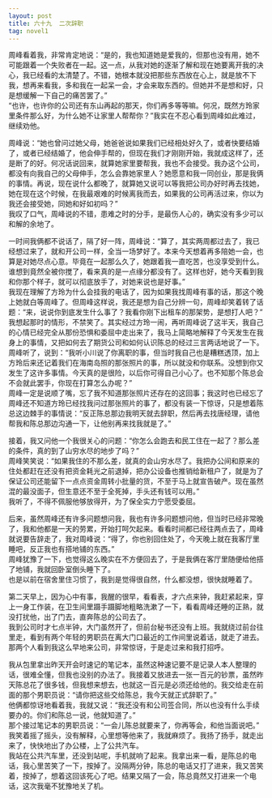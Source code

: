 ```yaml
---
layout: post
title: 六十九  二次辞职
tag: novel1
---
```


周峰看着我，非常肯定地说：“是的，我也知道她是爱我的，但那也没有用，她不可能跟着一个失败者在一起。这一点，从我对她的逐渐了解和现在她要离开我的决心，我已经看的太清楚了。不错，她根本就没把那些东西放在心上，就是放不下我，想再来看我，多和我在一起呆一会，才会来取东西的。但她并不是想和好，只是想缓解一下自己的痛苦罢了。”<br />
 “也许，也许你的公司还有东山再起的那天，你们再多等等嘛。何况，既然方玲家里条件那么好，为什么她不让家里人帮帮你？”我实在不忍心看到周峰如此难过，继续劝他。

周峰说：“她也曾问过她父母，她爸爸说如果我们已经相处好久了，或者快要结婚了，或者已经结婚了，他会伸手帮的，但现在我们才刚刚开始，我就成这样了，还是断了的好。何况话说回来，就算她家里要帮我，我也不会接受。我办这个公司，都没有向我自己的父母伸手，怎么会靠她家里人？她愿意和我一同创业，那是我俩的事情。再说，现在说什么都晚了，就算她又说可以等我把公司办好时再去找她，她在现在这个时候，在我最艰难的时候离我而去，如果我的公司再活过来，你以为我还会接受她，同她和好如初吗？”<br />
我叹了口气，周峰说的不错，患难之时的分手，是最伤人心的，确实没有多少可以和解的余地了。

一时间我俩都不说话了，隔了好一阵，周峰说：“算了，其实两周都过去了，我已经想过来了，就和开公司一样，全当一场梦好了。本来今天想着再多陪她一会，也算是对她尽点心意。毕竟在一起那么久了，她跟着我一直吃苦，也没享受到什么。谁想到竟然全被你搅了，看来真的是一点缘分都没有了。这样也好，她今天看到我和你那个样子，就可以彻底放手了，对她来说也是好事。”<br />
我现在理解了方玲为什么会挂我的电话了，因为如果我找周峰有事的话，那这个晚上她就白等周峰了。但周峰这样说，我还是想为自己分辨一句，周峰却笑着转了话题：“来，说说你到底发生什么事了？我看你刚下出租车的那架势，是想打人吧？”<br />
我想起那时的情形，不禁笑了。其实经过方玲一闹，再听周峰说了这半天，我自己的心情已经完全从那份恐惧和委屈中走出来了，我马上简略地解释了今天发生在我身上的事情，又把如何去了期货公司和如何认识陈总的经过三言两话地说了一下。<br />
周峰听了，说到：“我听小川说了你离职的事，但当时我自己也是糟糕透顶，加上方玲后来还记着我们在海南岛照的那张照片的事，所以就没和你联系。没想到你又发生了这许多事情。今天真的是很险，以后你可得自己小心了。也不知那个陈总会不会就此罢手，你现在打算怎么办呢？”<br />
周峰一定是说顺了嘴，忘了我不知道那张照片还存在的这回事；我这时也已经忘了周峰还不知道方玲已经找我问过那张照片的事了，都没有装一下惊讶，只是想着陈总这边棘手的事情说：“反正陈总那边我明天就去辞职，然后再去找唐经理，请他帮我和陈总那边沟通一下，让他别再来找我就是了。”

接着，我又问他一个我很关心的问题：“你怎么会跑去和民工住在一起了？那么差的条件，真的到了山穷水尽的地步了吗？”<br />
周峰笑笑说：“如果我住的不那么差，就真的会山穷水尽了。我把办公间和原来的住处都赶在还没有把资金耗光之前退掉，把办公设备也推销给新租户了，就是为了保证公司还能留下一点点资金周转小批量的货，不至于马上就宣告破产。现在虽然混的最没面子，但生意还不至于全死掉，手头还有钱可以用。”<br />
我听了，不得不佩服他够放得开，为了保全实力宁愿受委屈。

后来，虽然周峰还有许多问题想问我，我也有许多问题想问他，但当时已经非常晚了，我和他都是一天的劳累，开始打呵欠起来。看看时间都已经往两点去了，周峰就说要告辞走了，我对周峰说：“得了，你也别回住处了，今天晚上就在我客厅里睡吧，反正我也有搭地铺的东西。”<br />
周峰犹豫了一下，也觉得这么晚实在不方便回去了，于是我俩在客厅里随便给他搭了地铺，我就回卧室倒头睡下了。<br />
也是以前在宿舍里住习惯了，我到是觉得很自然，什么都没想，很快就睡着了。

第二天早上，因为心中有事，我醒的很早，看看表，才六点来钟，我赶紧起来，穿上一身工作装，在卫生间里蹑手蹑脚地粗略洗漱了一下，看看周峰还睡的正熟，就没打扰他，出了门去，直奔陈总的公司去了。<br />
我到公司时才七点半钟，大门虽然开了，但前台秘书还没有上班。我就绕过前台往里走，看到有两个年轻的男职员在离大门口最近的工作间里说着话，就走了进去。那两个人看到我这么早地来公司，非常惊讶，于是走过来和我打招呼。

我从包里拿出昨天开会时速记的笔记本，虽然这种速记要不是记录人本人整理的话，很难全懂，但我也没别的办法了。我接着又放进去一张一百元的钞票，虽然昨天陈总花了很多钱，但我想来想去，也就这一百元是必须还给他的。我交给走在前面的那个男职员说：“请你把这些交给陈总，我今天就正式辞职了。”<br />
他俩都惊讶地看着我，我就又说：“我还没有和公司签合同，所以也没有什么手续要办的。你们和陈总一说，他就知道了。”<br />
那个接过笔记本的男职员说：“一会儿陈总就要来了，你再等会，和他当面说吧。”<br />
我笑着摇了摇头，没有解释，心里想等他来了，我就麻烦了。我扬了扬手，就走出来了，快快地出了办公楼，上了公共汽车。<br />
我站在公共汽车里，还没到站呢，手机就响了起来。我拿出来一看，是陈总的电话，我心里苦笑了一下，按掉了。没隔两分钟，陈总的电话又打了进来，我又苦笑着，按掉了，想着这回该死心了吧。结果又隔了一会，陈总竟然又打进来一个电话，这次我毫不犹豫地关了机。
